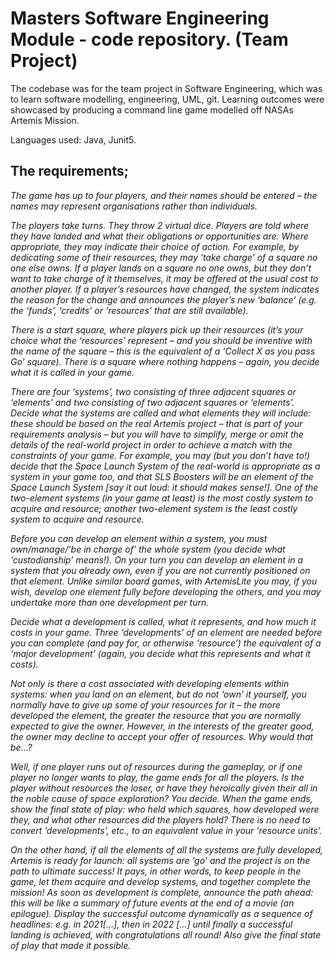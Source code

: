# Masters Software Engineering Module - code repository.  (Team Project)

The codebase was for the team project in Software Engineering, which was to learn software modelling, engineering, UML, git. Learning outcomes were showcased by producing a command line game modelled off NASAs Artemis Mission.

Languages used: Java, Junit5.

## The requirements;
<em>The game has up to four players, and their names should be entered – the names may represent organisations rather than individuals.  

The players take turns. They throw 2 virtual dice.  Players are told where they have landed and what their obligations or opportunities are.  Where appropriate, they may indicate their choice of action.  For example, by dedicating some of their resources, they may ‘take charge’ of a square no one else owns.  If a player lands on a square no one owns, but they don’t want to take charge of it themselves, it may be offered at the usual cost to another player.  If a player’s resources have changed, the system indicates the reason for the change and announces the player’s new ‘balance’ (e.g. the ‘funds’, ‘credits’ or ‘resources’ that are still available).   

There is a start square, where players pick up their resources (it’s your choice what the ‘resources’ represent – and you should be inventive with the name of the square – this is the equivalent of a ‘Collect X as you pass Go’ square).  There is a square where nothing happens – again, you decide what it is called in your game.      

There are four ‘systems’, two consisting of three adjacent squares or ‘elements’ and two consisting of two adjacent squares or ‘elements’.  Decide what the systems are called and what elements they will include: these should be based on the real Artemis project – that is part of your requirements analysis – but you will have to simplify, merge or omit the details of the real-world project in order to achieve a match with the constraints of your game.  For example, you may (but you don’t have to!) decide that the Space Launch System of the real-world is appropriate as a system in your game too, and that SLS Boosters will be an element of the Space Launch System [say it out loud: it should makes sense!].  One of the two-element systems (in your game at least) is the most costly system to acquire and resource; another two-element system is the least costly system to acquire and resource.  

Before you can develop an element within a system, you must own/manage/’be in charge of’ the whole system (you decide what ‘custodianship’ means!).  On your turn you can develop an element in a system that you already own, even if you are not currently positioned on that element.  Unlike similar board games, with ArtemisLite you may, if you wish, develop one element fully before developing the others, and you may undertake more than one development per turn. 

Decide what a development is called, what it represents, and how much it costs in your game.  Three ‘developments’ of an element are needed before you can complete (and pay for, or otherwise ‘resource’) the equivalent of a ‘major development’ (again, you decide what this represents and what it costs). 

Not only is there a cost associated with developing elements within systems: when you land on an element, but do not ‘own’ it yourself, you normally have to give up some of your resources for it – the more developed the element, the greater the resource that you are normally expected to give the owner.  However, in the interests of the greater good, the owner may decline to accept your offer of resources.  Why would that be…? 

Well, if one player runs out of resources during the gameplay, or if one player no longer wants to play, the game ends for all the players.  Is the player without resources the loser, or have they heroically given their all in the noble cause of space exploration?  You decide.  When the game ends, show the final state of play: who held which squares, how developed were they, and what other resources did the players hold? There is no need to convert ‘developments’, etc., to an equivalent value in your ‘resource units’. 

On the other hand, if all the elements of all the systems are fully developed, Artemis is ready for launch: all systems are ‘go’ and the project is on the path to ultimate success!  It pays, in other words, to keep people in the game, let them acquire and develop systems, and together complete the mission!  As soon as development is complete, announce the path ahead: this will be like a summary of future events at the end of a movie (an epilogue).   Display the successful outcome dynamically as a sequence of headlines: e.g. in 2021[…], then in 2022 […] until finally a successful landing is achieved, with congratulations all round!  Also give the final state of play that made it possible. <em>
